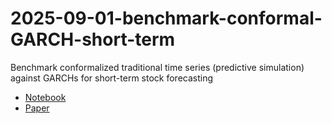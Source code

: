 # 2025-09-01-benchmark-conformal-GARCH-short-term

Benchmark conformalized traditional time series (predictive simulation) against GARCHs for short-term stock forecasting

- [Notebook](/2025_09_01_benchmark_conformal_GARCH_short_term.ipynb)
- [Paper]()